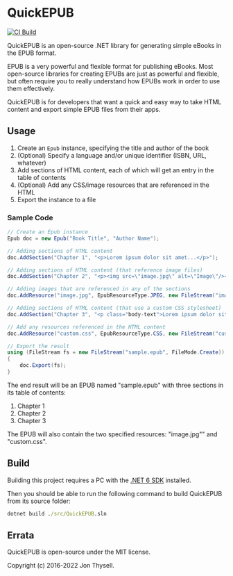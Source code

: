 # QuickEPUB #

[![CI Build](https://github.com/jonthysell/QuickEPUB/actions/workflows/ci.yml/badge.svg)](https://github.com/jonthysell/QuickEPUB/actions/workflows/ci.yml)

QuickEPUB is an open-source .NET library for generating simple eBooks in the EPUB format.

EPUB is a very powerful and flexible format for publishing eBooks. Most open-source libraries for creating EPUBs are just as powerful and flexible, but often require you to really understand how EPUBs work in order to use them effectively.

QuickEPUB is for developers that want a quick and easy way to take HTML content and export simple EPUB files from their apps.

## Usage ##

1. Create an `Epub` instance, specifying the title and author of the book
2. (Optional) Specify a language and/or unique identifier (ISBN, URL, whatever)
3. Add sections of HTML content, each of which will get an entry in the table of contents
4. (Optional) Add any CSS/image resources that are referenced in the HTML
5. Export the instance to a file

### Sample Code ###

```cs
// Create an Epub instance
Epub doc = new Epub("Book Title", "Author Name");

// Adding sections of HTML content
doc.AddSection("Chapter 1", "<p>Lorem ipsum dolor sit amet...</p>");

// Adding sections of HTML content (that reference image files)
doc.AddSection("Chapter 2", "<p><img src=\"image.jpg\" alt=\"Image\"/></p>");

// Adding images that are referenced in any of the sections
doc.AddResource("image.jpg", EpubResourceType.JPEG, new FileStream("image.jpg", FileMode.Open));

// Adding sections of HTML content (that use a custom CSS stylesheet)
doc.AddSection("Chapter 3", "<p class="body-text">Lorem ipsum dolor sit amet...</p>", "custom.css");

// Add any resources referenced in the HTML content
doc.AddResource("custom.css", EpubResourceType.CSS, new FileStream("custom.css", FileMode.Open));

// Export the result
using (FileStream fs = new FileStream("sample.epub", FileMode.Create))
{
    doc.Export(fs);
}
```

The end result will be an EPUB named "sample.epub" with three sections in its table of contents:

1. Chapter 1
2. Chapter 2
3. Chapter 3

The EPUB will also contain the two specified resources: "image.jpg"" and "custom.css".

## Build ##

Building this project requires a PC with the [.NET 6 SDK](https://dotnet.microsoft.com/download/dotnet/6.0) installed.

Then you should be able to run the following command to build QuickEPUB from its source folder:

```cmd
dotnet build ./src/QuickEPUB.sln
```

## Errata ##

QuickEPUB is open-source under the MIT license.

Copyright (c) 2016-2022 Jon Thysell.
